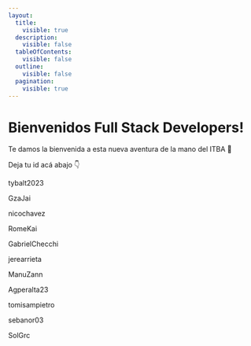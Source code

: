 ```yaml
---
layout:
  title:
    visible: true
  description:
    visible: false
  tableOfContents:
    visible: false
  outline:
    visible: false
  pagination:
    visible: true
---
```


# Bienvenidos Full Stack Developers!

Te damos la bienvenida a esta nueva aventura de la mano del ITBA 🚀

Deja tu id acá abajo 👇

tybalt2023

GzaJai

nicochavez

RomeKai

GabrielChecchi

jerearrieta

ManuZann

Agperalta23

tomisampietro

sebanor03

SolGrc
